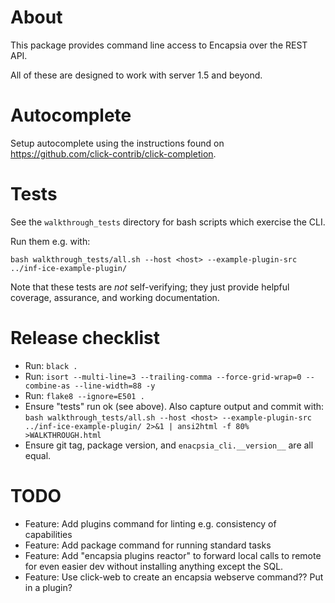 # About

This package provides command line access to Encapsia over the REST API.

All of these are designed to work with server 1.5 and beyond.

# Autocomplete

Setup autocomplete using the instructions found on https://github.com/click-contrib/click-completion.

# Tests

See the `walkthrough_tests` directory for bash scripts which exercise the CLI.

Run them e.g. with:

    bash walkthrough_tests/all.sh --host <host> --example-plugin-src ../inf-ice-example-plugin/

Note that these tests are *not* self-verifying; they just provide helpful coverage, assurance, and working documentation.

# Release checklist

* Run: `black .`
* Run: `isort --multi-line=3 --trailing-comma --force-grid-wrap=0 --combine-as --line-width=88 -y`
* Run: `flake8 --ignore=E501 .`
* Ensure "tests" run ok (see above). Also capture output and commit with:
    `bash walkthrough_tests/all.sh --host <host> --example-plugin-src ../inf-ice-example-plugin/ 2>&1 | ansi2html -f 80% >WALKTHROUGH.html`
* Ensure git tag, package version, and `enacpsia_cli.__version__` are all equal.

# TODO

* Feature: Add plugins command for linting e.g. consistency of capabilities
* Feature: Add package command for running standard tasks
* Feature: Add "encapsia plugins reactor" to forward local calls to remote for even easier dev without installing anything except the SQL.
* Feature: Use click-web to create an encapsia webserve command?? Put in a plugin?